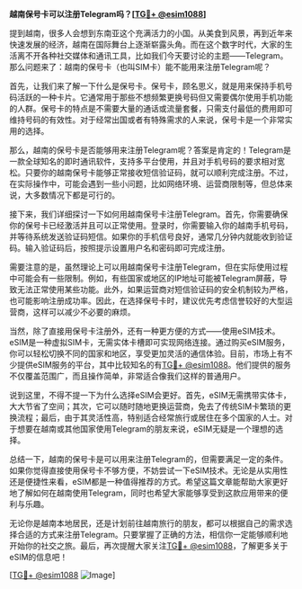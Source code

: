 **越南保号卡可以注册Telegram吗？[[TG💪+ @esim1088](https://t.me/s/esim1088)]**

提到越南，很多人会想到东南亚这个充满活力的小国。从美食到风景，再到近年来快速发展的经济，越南在国际舞台上逐渐崭露头角。而在这个数字时代，大家的生活离不开各种社交媒体和通讯工具，比如我们今天要讨论的主题——Telegram。那么问题来了：越南的保号卡（也叫SIM卡）能不能用来注册Telegram呢？

首先，让我们来了解一下什么是保号卡。保号卡，顾名思义，就是用来保持手机号码活跃的一种卡片。它通常用于那些不想频繁更换号码但又需要偶尔使用手机功能的人群。保号卡的特点是不需要大量的通话或流量套餐，只需支付最低的费用即可维持号码的有效性。对于经常出国或者有特殊需求的人来说，保号卡是一个非常实用的选择。

那么，越南的保号卡是否能够用来注册Telegram呢？答案是肯定的！Telegram是一款全球知名的即时通讯软件，支持多平台使用，并且对手机号码的要求相对宽松。只要你的越南保号卡能够正常接收短信验证码，就可以顺利完成注册。不过，在实际操作中，可能会遇到一些小问题，比如网络环境、运营商限制等，但总体来说，大多数情况下都是可行的。

接下来，我们详细探讨一下如何用越南保号卡注册Telegram。首先，你需要确保你的保号卡已经激活并且可以正常使用。登录时，你需要输入你的越南手机号码，并等待系统发送验证码短信。如果你的手机信号良好，通常几分钟内就能收到验证码。输入验证码后，按照提示设置用户名和密码即可完成注册。

需要注意的是，虽然理论上可以用越南保号卡注册Telegram，但在实际使用过程中可能会有一些限制。例如，有些国家或地区的IP地址可能被Telegram屏蔽，导致无法正常使用某些功能。此外，如果运营商对短信验证码的安全机制较为严格，也可能影响注册成功率。因此，在选择保号卡时，建议优先考虑信誉较好的大型运营商，这样可以减少不必要的麻烦。

当然，除了直接用保号卡注册外，还有一种更方便的方式——使用eSIM技术。eSIM是一种虚拟SIM卡，无需实体卡槽即可实现网络连接。通过购买eSIM服务，你可以轻松切换不同的国家和地区，享受更加灵活的通信体验。目前，市场上有不少提供eSIM服务的平台，其中比较知名的有[TG💪+ @esim1088](https://t.me/s/esim1088)。他们提供的服务不仅覆盖范围广，而且操作简单，非常适合像我们这样的普通用户。

说到这里，不得不提一下为什么选择eSIM会更好。首先，eSIM无需携带实体卡，大大节省了空间；其次，它可以随时随地更换运营商，免去了传统SIM卡繁琐的更换流程；最后，由于其灵活性高，特别适合经常旅行或居住在多个国家的人士。对于想要在越南或其他国家使用Telegram的朋友来说，eSIM无疑是一个理想的选择。

总结一下，越南的保号卡是可以用来注册Telegram的，但需要满足一定的条件。如果你觉得直接使用保号卡不够方便，不妨尝试一下eSIM技术。无论是从实用性还是便捷性来看，eSIM都是一种值得推荐的方式。希望这篇文章能帮助大家更好地了解如何在越南使用Telegram，同时也希望大家能够享受到这款应用带来的便利与乐趣。

无论你是越南本地居民，还是计划前往越南旅行的朋友，都可以根据自己的需求选择合适的方式来注册Telegram。只要掌握了正确的方法，相信你一定能够顺利地开始你的社交之旅。最后，再次提醒大家关注[TG💪+ @esim1088](https://t.me/s/esim1088)，了解更多关于eSIM的信息吧！

[[TG💪+ @esim1088](https://t.me/s/esim1088) ![Image](https://i.postimg.cc/4NQfJmqS/Snipaste-2025-05-13-00-14-12.png)]